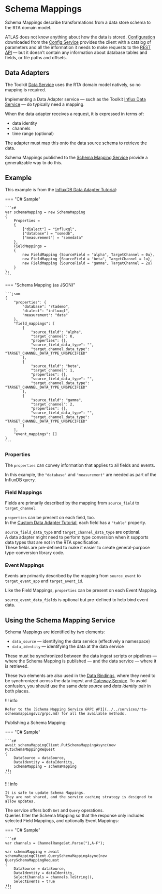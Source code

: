 # Schema Mappings

Schema Mappings describe transformations from a data store schema to the RTA domain model.

ATLAS does not know anything about how the data is stored. [Configuration](../configuration/index.md) downloaded from the [Config Service](../../services/rta-configsvc/README.md) provides the client with a catalog of parameters and all the information it needs to make requests to the [REST API](../../api/index.md#tag/Data-API) &mdash; but it doesn't contain any information about  database tables and fields, or file paths and offsets.

## Data Adapters

The Toolkit [Data Service](../../services/rta-datasvc/README.md) uses the RTA domain model natively, so no mapping is required.

Implementing a Data Adapter service &mdash; such as the Toolkit [Influx Data Service](../../services/rta-influxdatasvc/README.md) &mdash; do typically need a mapping.

When the data adapter receives a request, it is expressed in terms of:

* data identity
* channels
* time range (optional)

The adapter must map this onto the data source schema to retrieve the data.  

Schema Mappings published to the [Schema Mapping Service](../../services/rta-schemamappingsvc/README.md) provide a generalizable way to do this.

## Example

This example is from the [InfluxDB Data Adapter Tutorial](../tutorials/influx/review.md#defining-the-schema-mapping):

=== "C# Sample"

    ```c#
    var schemaMapping = new SchemaMapping
    {
        Properties =
        {
            ["dialect"] = "influxql",
            ["database"] = "somedb",
            ["measurement"] = "somedata"
        },
        FieldMappings =
        {
            new FieldMapping {SourceField = "alpha", TargetChannel = 0u},
            new FieldMapping {SourceField = "beta", TargetChannel = 1u},
            new FieldMapping {SourceField = "gamma", TargetChannel = 2u}
        }
    };
    ```

=== "Schema Mapping (as JSON)"

    ```json
    {
        "properties": {
            "database": "rtademo",
            "dialect": "influxql",
            "measurement": "data"
        },
        "field_mappings": [
            {
                "source_field": "alpha",
                "target_channel": 0,
                "properties": {},
                "source_field_data_type": "",
                "target_channel_data_type": "TARGET_CHANNEL_DATA_TYPE_UNSPECIFIED"
            },
            {
                "source_field": "beta",
                "target_channel": 1,
                "properties": {},
                "source_field_data_type": "",
                "target_channel_data_type": "TARGET_CHANNEL_DATA_TYPE_UNSPECIFIED"
            },
            {
                "source_field": "gamma",
                "target_channel": 2,
                "properties": {},
                "source_field_data_type": "",
                "target_channel_data_type": "TARGET_CHANNEL_DATA_TYPE_UNSPECIFIED"
            }
        ],
        "event_mappings": []
    }
    ```

### Properties

The `properties` can convey information that applies to all fields and events.

In this example, the `"database"` and `"measurement"` are needed as part of the InfluxDB query.

### Field Mappings

Fields are primarily described by the mapping from `source_field` to `target_channel`.

`properties` can be present on each field, too.  
In the [Custom Data Adapter Tutorial](../tutorials/data-adapter/review.md#schema-mappings), each field has a `"table"` property.

`source_field_data_type` and `target_channel_data_type` are optional.  
A data adapter might need to perform type conversion when it supports data types that are not in the RTA specification.  
These fields are pre-defined to make it easier to create general-purpose type-conversion library code.

### Event Mappings

Events are primarily described by the mapping from `source_event` to `target_event_app` and `target_event_id`.

Like the Field Mappings, `properties` can be present on each Event Mapping.

`source_event_data_fields` is optional but pre-defined to help bind event data.

## Using the Schema Mapping Service

Schema Mappings are identified by two elements:

* `data_source` &mdash; identifying the data service (effectively a namespace)
* `data_identity` &mdash; identifying the data at the data service

These must be synchronized between the data ingest scripts or pipelines &mdash; where the Schema Mapping is published &mdash; and the data service &mdash; where it is retrieved.

These two elements are also used in the [Data Bindings](../sessions/data-bindings.md), where they need to be synchronized across the data ingest and [Gateway Service](../../services/rta-gatewaysvc/README.md). To avoid confusion, you should use the same _data source_ and _data identity_ pair in both places.

!!! info

    Refer to the [Schema Mapping Service GRPC API](../../services/rta-schemamappingsvc/grpc.md) for all the available methods.

Publishing a Schema Mapping:

=== "C# Sample"

    ```c#
    await schemaMappingClient.PutSchemaMappingAsync(new PutSchemaMappingRequest
    {
        DataSource = dataSource,
        DataIdentity = dataIdentity,
        SchemaMapping = schemaMapping
    });
    ```

!!! info

    It is safe to update Schema Mappings.      
    They are not shared, and the service caching strategy is designed to allow updates.


The service offers both `Get` and `Query` operations.  
Queries filter the Schema Mapping so that the response only includes selected Field Mappings, and optionally Event Mappings:

=== "C# Sample"

    ```c#
    var channels = ChannelRangeSet.Parse("1,A-F");

    var schemaMapping = await schemaMappingClient.QuerySchemaMappingAsync(new QuerySchemaMappingRequest
    {
        DataSource = dataSource,
        DataIdentity = dataIdentity,
        SelectChannels = channels.ToString(),
        SelectEvents = true
    });
    ```
